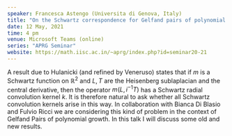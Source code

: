 ```yaml
---
speaker: Francesca Astengo (Universita di Genova, Italy)
title: "On the Schwartz correspondence for Gelfand pairs of polynomial growth"
date: 12 May, 2021
time: 4 pm
venue: Microsoft Teams (online)
series: "APRG Seminar"
website: https://math.iisc.ac.in/~aprg/index.php?id=seminar20-21
---
```


A result due to Hulanicki (and refined by Veneruso) states that if $m$ is a
Schwartz function on $\mathbb{R}^2$ and $L, T$ are the Heisenberg sublaplacian
and the central derivative, then the operator $m(L,i^{-1}T)$ has a Schwartz
radial convolution kernel $k$. It is therefore natural to ask whether all
Schwartz convolution kernels arise in this way. In collaboration with Bianca
Di Blasio and Fulvio Ricci we are considering this kind of problem in the
context of Gelfand Pairs of polynomial growth. In this talk I will discuss
some old and new results.
